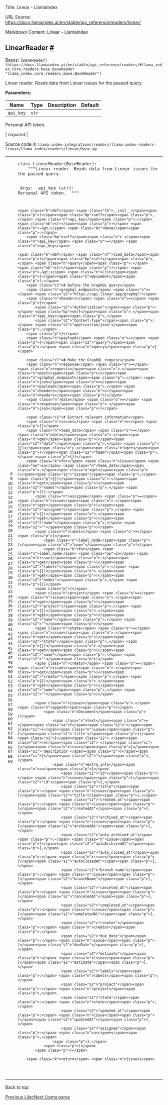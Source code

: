Title: Linear - LlamaIndex

URL Source: https://docs.llamaindex.ai/en/stable/api_reference/readers/linear/

Markdown Content:
Linear - LlamaIndex


LinearReader [#](https://docs.llamaindex.ai/en/stable/api_reference/readers/linear/#llama_index.readers.linear.LinearReader "Permanent link")
---------------------------------------------------------------------------------------------------------------------------------------------

Bases: `[BaseReader](https://docs.llamaindex.ai/en/stable/api_reference/readers/#llama_index.core.readers.base.BaseReader "llama_index.core.readers.base.BaseReader")`

Linear reader. Reads data from Linear issues for the passed query.

**Parameters:**

| Name | Type | Description | Default |
| --- | --- | --- | --- |
| `api_key` | `str` | 
Personal API token.



 | _required_ |

Source code in `llama-index-integrations/readers/llama-index-readers-linear/llama_index/readers/linear/base.py`

<table class="highlighttable"><tbody><tr><td class="linenos"><div class="linenodiv"><pre><span></span><span class="normal"> 8</span>
<span class="normal"> 9</span>
<span class="normal">10</span>
<span class="normal">11</span>
<span class="normal">12</span>
<span class="normal">13</span>
<span class="normal">14</span>
<span class="normal">15</span>
<span class="normal">16</span>
<span class="normal">17</span>
<span class="normal">18</span>
<span class="normal">19</span>
<span class="normal">20</span>
<span class="normal">21</span>
<span class="normal">22</span>
<span class="normal">23</span>
<span class="normal">24</span>
<span class="normal">25</span>
<span class="normal">26</span>
<span class="normal">27</span>
<span class="normal">28</span>
<span class="normal">29</span>
<span class="normal">30</span>
<span class="normal">31</span>
<span class="normal">32</span>
<span class="normal">33</span>
<span class="normal">34</span>
<span class="normal">35</span>
<span class="normal">36</span>
<span class="normal">37</span>
<span class="normal">38</span>
<span class="normal">39</span>
<span class="normal">40</span>
<span class="normal">41</span>
<span class="normal">42</span>
<span class="normal">43</span>
<span class="normal">44</span>
<span class="normal">45</span>
<span class="normal">46</span>
<span class="normal">47</span>
<span class="normal">48</span>
<span class="normal">49</span>
<span class="normal">50</span>
<span class="normal">51</span>
<span class="normal">52</span>
<span class="normal">53</span>
<span class="normal">54</span>
<span class="normal">55</span>
<span class="normal">56</span>
<span class="normal">57</span>
<span class="normal">58</span>
<span class="normal">59</span>
<span class="normal">60</span>
<span class="normal">61</span>
<span class="normal">62</span>
<span class="normal">63</span>
<span class="normal">64</span>
<span class="normal">65</span>
<span class="normal">66</span>
<span class="normal">67</span>
<span class="normal">68</span>
<span class="normal">69</span></pre></div></td><td class="code"><div><pre><span></span><code><span class="k">class</span> <span class="nc">LinearReader</span><span class="p">(</span><span class="n">BaseReader</span><span class="p">):</span>
<span class="w">    </span><span class="sd">"""Linear reader. Reads data from Linear issues for the passed query.</span>

<span class="sd">    Args:</span>
<span class="sd">        api_key (str): Personal API token.</span>
<span class="sd">    """</span>

    <span class="k">def</span> <span class="fm">__init__</span><span class="p">(</span><span class="bp">self</span><span class="p">,</span> <span class="n">api_key</span><span class="p">:</span> <span class="nb">str</span><span class="p">)</span> <span class="o">-&gt;</span> <span class="kc">None</span><span class="p">:</span>
        <span class="bp">self</span><span class="o">.</span><span class="n">api_key</span> <span class="o">=</span> <span class="n">api_key</span>

    <span class="k">def</span> <span class="nf">load_data</span><span class="p">(</span><span class="bp">self</span><span class="p">,</span> <span class="n">query</span><span class="p">:</span> <span class="nb">str</span><span class="p">)</span> <span class="o">-&gt;</span> <span class="n">List</span><span class="p">[</span><span class="n">Document</span><span class="p">]:</span>
        <span class="c1"># Define the GraphQL query</span>
        <span class="n">graphql_endpoint</span> <span class="o">=</span> <span class="s2">"https://api.linear.app/graphql"</span>
        <span class="n">headers</span> <span class="o">=</span> <span class="p">{</span>
            <span class="s2">"Authorization"</span><span class="p">:</span> <span class="bp">self</span><span class="o">.</span><span class="n">api_key</span><span class="p">,</span>
            <span class="s2">"Content-Type"</span><span class="p">:</span> <span class="s2">"application/json"</span><span class="p">,</span>
        <span class="p">}</span>
        <span class="n">payload</span> <span class="o">=</span> <span class="p">{</span><span class="s2">"query"</span><span class="p">:</span> <span class="n">query</span><span class="p">}</span>

        <span class="c1"># Make the GraphQL request</span>
        <span class="n">response</span> <span class="o">=</span> <span class="n">requests</span><span class="o">.</span><span class="n">post</span><span class="p">(</span><span class="n">graphql_endpoint</span><span class="p">,</span> <span class="n">json</span><span class="o">=</span><span class="n">payload</span><span class="p">,</span> <span class="n">headers</span><span class="o">=</span><span class="n">headers</span><span class="p">)</span>
        <span class="n">data</span> <span class="o">=</span> <span class="n">response</span><span class="o">.</span><span class="n">json</span><span class="p">()</span>

        <span class="c1"># Extract relevant information</span>
        <span class="n">issues</span> <span class="o">=</span> <span class="p">[]</span>
        <span class="n">team_data</span> <span class="o">=</span> <span class="n">data</span><span class="o">.</span><span class="n">get</span><span class="p">(</span><span class="s2">"data"</span><span class="p">,</span> <span class="p">{})</span><span class="o">.</span><span class="n">get</span><span class="p">(</span><span class="s2">"team"</span><span class="p">,</span> <span class="p">{})</span>
        <span class="k">for</span> <span class="n">issue</span> <span class="ow">in</span> <span class="n">team_data</span><span class="o">.</span><span class="n">get</span><span class="p">(</span><span class="s2">"issues"</span><span class="p">,</span> <span class="p">{})</span><span class="o">.</span><span class="n">get</span><span class="p">(</span><span class="s2">"nodes"</span><span class="p">,</span> <span class="p">[]):</span>
            <span class="n">assignee</span> <span class="o">=</span> <span class="n">issue</span><span class="o">.</span><span class="n">get</span><span class="p">(</span><span class="s2">"assignee"</span><span class="p">,</span> <span class="p">{})</span><span class="o">.</span><span class="n">get</span><span class="p">(</span><span class="s2">"name"</span><span class="p">,</span> <span class="s2">""</span><span class="p">)</span>
            <span class="n">labels</span> <span class="o">=</span> <span class="p">[</span>
                <span class="n">label_node</span><span class="p">[</span><span class="s2">"name"</span><span class="p">]</span>
                <span class="k">for</span> <span class="n">label_node</span> <span class="ow">in</span> <span class="n">issue</span><span class="o">.</span><span class="n">get</span><span class="p">(</span><span class="s2">"labels"</span><span class="p">,</span> <span class="p">{})</span><span class="o">.</span><span class="n">get</span><span class="p">(</span><span class="s2">"nodes"</span><span class="p">,</span> <span class="p">[])</span>
            <span class="p">]</span>
            <span class="n">project</span> <span class="o">=</span> <span class="n">issue</span><span class="o">.</span><span class="n">get</span><span class="p">(</span><span class="s2">"project"</span><span class="p">,</span> <span class="p">{})</span><span class="o">.</span><span class="n">get</span><span class="p">(</span><span class="s2">"name"</span><span class="p">,</span> <span class="s2">""</span><span class="p">)</span>
            <span class="n">state</span> <span class="o">=</span> <span class="n">issue</span><span class="o">.</span><span class="n">get</span><span class="p">(</span><span class="s2">"state"</span><span class="p">,</span> <span class="p">{})</span><span class="o">.</span><span class="n">get</span><span class="p">(</span><span class="s2">"name"</span><span class="p">,</span> <span class="s2">""</span><span class="p">)</span>
            <span class="n">creator</span> <span class="o">=</span> <span class="n">issue</span><span class="o">.</span><span class="n">get</span><span class="p">(</span><span class="s2">"creator"</span><span class="p">,</span> <span class="p">{})</span><span class="o">.</span><span class="n">get</span><span class="p">(</span><span class="s2">"name"</span><span class="p">,</span> <span class="s2">""</span><span class="p">)</span>

            <span class="n">issues</span><span class="o">.</span><span class="n">append</span><span class="p">(</span>
                <span class="n">Document</span><span class="p">(</span>
                    <span class="n">text</span><span class="o">=</span><span class="sa">f</span><span class="s2">"</span><span class="si">{</span><span class="n">issue</span><span class="p">[</span><span class="s1">'title'</span><span class="p">]</span><span class="si">}</span><span class="s2"> </span><span class="se">\n</span><span class="s2"> </span><span class="si">{</span><span class="n">issue</span><span class="p">[</span><span class="s1">'description'</span><span class="p">]</span><span class="si">}</span><span class="s2">"</span><span class="p">,</span>
                    <span class="n">extra_info</span><span class="o">=</span><span class="p">{</span>
                        <span class="s2">"id"</span><span class="p">:</span> <span class="n">issue</span><span class="p">[</span><span class="s2">"id"</span><span class="p">],</span>
                        <span class="s2">"title"</span><span class="p">:</span> <span class="n">issue</span><span class="p">[</span><span class="s2">"title"</span><span class="p">],</span>
                        <span class="s2">"created_at"</span><span class="p">:</span> <span class="n">issue</span><span class="p">[</span><span class="s2">"createdAt"</span><span class="p">],</span>
                        <span class="s2">"archived_at"</span><span class="p">:</span> <span class="n">issue</span><span class="p">[</span><span class="s2">"archivedAt"</span><span class="p">],</span>
                        <span class="s2">"auto_archived_at"</span><span class="p">:</span> <span class="n">issue</span><span class="p">[</span><span class="s2">"autoArchivedAt"</span><span class="p">],</span>
                        <span class="s2">"auto_closed_at"</span><span class="p">:</span> <span class="n">issue</span><span class="p">[</span><span class="s2">"autoClosedAt"</span><span class="p">],</span>
                        <span class="s2">"branch_name"</span><span class="p">:</span> <span class="n">issue</span><span class="p">[</span><span class="s2">"branchName"</span><span class="p">],</span>
                        <span class="s2">"canceled_at"</span><span class="p">:</span> <span class="n">issue</span><span class="p">[</span><span class="s2">"canceledAt"</span><span class="p">],</span>
                        <span class="s2">"completed_at"</span><span class="p">:</span> <span class="n">issue</span><span class="p">[</span><span class="s2">"completedAt"</span><span class="p">],</span>
                        <span class="s2">"creator"</span><span class="p">:</span> <span class="n">creator</span><span class="p">,</span>
                        <span class="s2">"due_date"</span><span class="p">:</span> <span class="n">issue</span><span class="p">[</span><span class="s2">"dueDate"</span><span class="p">],</span>
                        <span class="s2">"estimate"</span><span class="p">:</span> <span class="n">issue</span><span class="p">[</span><span class="s2">"estimate"</span><span class="p">],</span>
                        <span class="s2">"labels"</span><span class="p">:</span> <span class="n">labels</span><span class="p">,</span>
                        <span class="s2">"project"</span><span class="p">:</span> <span class="n">project</span><span class="p">,</span>
                        <span class="s2">"state"</span><span class="p">:</span> <span class="n">state</span><span class="p">,</span>
                        <span class="s2">"updated_at"</span><span class="p">:</span> <span class="n">issue</span><span class="p">[</span><span class="s2">"updatedAt"</span><span class="p">],</span>
                        <span class="s2">"assignee"</span><span class="p">:</span> <span class="n">assignee</span><span class="p">,</span>
                    <span class="p">},</span>
                <span class="p">)</span>
            <span class="p">)</span>

        <span class="k">return</span> <span class="n">issues</span>
</code></pre></div></td></tr></tbody></table>

Back to top

[Previous Lilac](https://docs.llamaindex.ai/en/stable/api_reference/readers/lilac/)[Next Llama parse](https://docs.llamaindex.ai/en/stable/api_reference/readers/llama_parse/)
